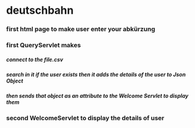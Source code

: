 # deutschbahn
### first html page to make user enter your abkürzung
### first QueryServlet makes 
##### connect to the file.csv 
##### search in it if the user exists then it adds the details of the user to Json Object 
##### then sends that object as an attribute to the Welcome Servlet to display them 
### second WelcomeServlet to display the details of user 

